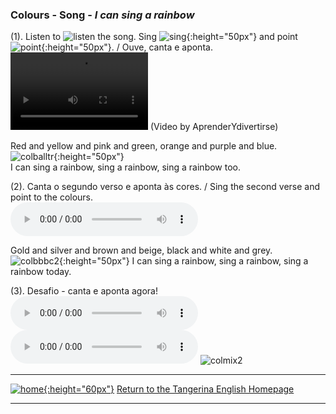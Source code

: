 ### Colours - Song - *I can sing a rainbow*

(1). Listen to ![listen](https://1blockatatime.github.io/English/images/listen.png) the song. Sing ![sing](https://1blockatatime.github.io/English/images/sing.png){:height="50px"} and point ![point](https://1blockatatime.github.io/English/images2/point.png){:height="50px"}. / Ouve, canta e aponta.  
<video src="video/rainbow_colour_song_edited.mp4" width="220" height="124" controls preload></video> (Video by AprenderYdivertirse)    

Red and yellow and pink and green, orange and purple and blue.  
![colballtr](https://1blockatatime.github.io/English/images/colballtr.png){:height="50px"}  
I can sing a rainbow, sing a rainbow, sing a rainbow too.  

(2). Canta o segundo verso e aponta às cores. / Sing the second verse and point to the colours.  
<audio src="audio/y2_v2.mp3" controls preload></audio>  

Gold and silver and brown and beige, black and white and grey.  
![colbbbc2](https://1blockatatime.github.io/English/images/colbbbc2.png){:height="50px"}
I can sing a rainbow, sing a rainbow, sing a rainbow today.

(3). Desafio - canta e aponta agora!  
<audio src="audio/y2_v2.mp3" controls preload></audio><audio src="audio/V1s2.m4a" controls preload></audio> 
![colmix2](https://1blockatatime.github.io/English/images/colmix2.png)

***
[![home](https://1blockatatime.github.io/English/images/home.png){:height="60px"}](https://tangerina-pt.github.io/English) [Return to the Tangerina English Homepage](https://tangerina-pt.github.io/English)  

***
